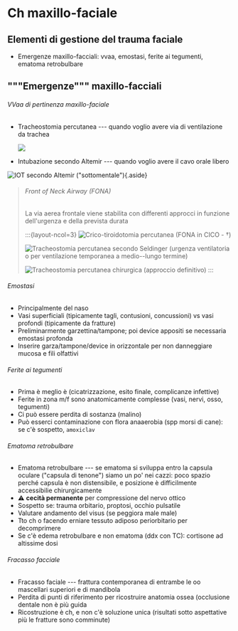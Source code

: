 # Ch maxillo-faciale

## Elementi di gestione del trauma faciale
* Emergenze maxillo-facciali: vvaa, emostasi, ferite ai tegumenti, ematoma retrobulbare

## """Emergenze""" maxillo-facciali

###### VVaa di pertinenza maxillo-faciale
* Tracheostomia percutanea --- quando voglio avere via di ventilazione da trachea

	![](img/tracheo-posizioni.jpg)
* Intubazione secondo Altemir --- quando voglio avere il cavo orale libero

![IOT secondo Altemir ("sottomentale")](https://asa2.silverchair-cdn.com/asa2/content_public/journal/anesthesiology/92/3/10.1097_00000542-200003000-00063/2/m_63ff1.png?Expires=1630469780&Signature=OMlfpAjMUkKD5RciqfW7iqL9VuV8IcfLlTi9lbQ-dmcmhu2I52xMg4jxMgXkbWkTFJFdJFuCJ-u-hEaCGUttZ1Tc6CD7JjO4~6cxYAvmkawCky8aIQREU~NkcP0-YbVV5abayGdsns5UYqc7TIOUDp3h431PBEOQodNBH7NBvAvctyA~B~VXK2qjs1eynpkhYhudfbigWN4CB-Vw-d6baJVVnBObRlp1YuCWmsicSZlwEl884jIwwvaMFMsfkpirGOqcClrJ1S4ekr7HNa3UtKBcPIaOR1GiSVwBjIS5Z887-vExl3qTMpshqrR0ie1aug52catGyXk2NkChmGWoaA__&Key-Pair-Id=APKAIE5G5CRDK6RD3PGA){.aside}

> ###### Front of Neck Airway (FONA)
> La via aerea frontale viene stabilita con differenti approcci in funzione dell'urgenza e della prevista durata
> 
> :::{layout-ncol=3}
> ![Crico-tiroidotomia percutanea (FONA in CICO - †)](https://www.msdmanuals.com/-/media/manual/professional/images/c/r/c/crc-cricothyrotomy-redrawn-v1_it.gif?thn=0&sc_lang=it)
> 
> ![Tracheostomia percutanea secondo Seldinger (urgenza ventilatoria o per ventilazione temporanea a medio--lungo termine)](https://www.alpfmedical.info/minimally-invasive/images/4593_182_192-percutaneous-trach.jpg)
> 
> ![Tracheostomia percutanea chirurgica (approccio definitivo)](https://openi.nlm.nih.gov/imgs/512/30/4205718/PMC4205718_ymj-55-1743-g001.png)
> :::

###### Emostasi
* Principalmente del naso
* Vasi superficiali (tipicamente tagli, contusioni, concussioni) vs vasi profondi (tipicamente da fratture)
* Preliminarmente garzettina/tampone; poi device appositi se necessaria emostasi profonda
* Inserire garza/tampone/device in orizzontale per non danneggiare mucosa e fili olfattivi

###### Ferite ai tegumenti
* Prima è meglio è (cicatrizzazione, esito finale, complicanze infettive)
* Ferite in zona m/f sono anatomicamente complesse (vasi, nervi, osso, tegumenti)
* Ci può essere perdita di sostanza (malino)
* Può esserci contaminazione con flora anaaerobia (spp morsi di cane): se c'è sospetto, `amoxiclav`

###### Ematoma retrobulbare
* Ematoma retrobulbare --- se ematoma si sviluppa entro la capsula oculare ("capsula di tenone") siamo un po' nei cazzi: poco spazio perché capsula è non distensibile, e posizione è difficilmente accessibilie chirurgicamente
* ⚠ __cecità permanente__ per compressione del nervo ottico
* Sospetto se: trauma orbitario, proptosi, occhio pulsatile
* Valutare andamento del visus (se peggiora male male)
* Tto ch o facendo erniare tessuto adiposo periorbitario per decomprimere
* Se c'è edema retrobulbare e non ematoma (ddx con TC): cortisone ad altissime dosi

###### Fracasso facciale
* Fracasso faciale --- frattura contemporanea di entrambe le oo mascellari superiori e di mandibola
* Perdita di punti di riferimento per ricostruire anatomia ossea (occlusione dentale non è più guida
* Ricostruzione è ch, e non c'è soluzione unica (risultati sotto aspettative più le fratture sono comminute)
